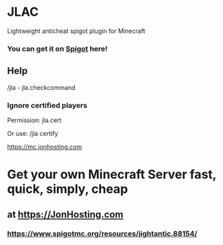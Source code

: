 # JLAC
Lightweight anticheat spigot plugin for Minecraft

### You can get it on [Spigot](https://www.spigotmc.org/resources/jightantic.88154/) here!

## Help
/jla - jla.checkcommand

### Ignore certified players
Permission: jla.cert

Or use: /jla certify <player>

https://mc.jonhosting.com

# Get your own Minecraft Server fast, quick, simply, cheap
## at https://JonHosting.com

### https://www.spigotmc.org/resources/jightantic.88154/
